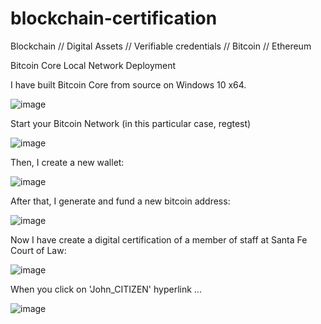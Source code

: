# blockchain-certification
Blockchain // Digital Assets // Verifiable credentials // Bitcoin // Ethereum


Bitcoin Core Local Network Deployment


I have built Bitcoin Core from source on Windows 10 x64.

![image](https://user-images.githubusercontent.com/70483213/158057283-262af73c-23b5-4531-8089-45cf6dc8f155.png)


Start your Bitcoin Network (in this particular case, regtest)

![image](https://user-images.githubusercontent.com/70483213/158057361-9318b737-7bd9-4a6c-95b1-f337eccce83b.png)

Then, I create a new wallet:

![image](https://user-images.githubusercontent.com/70483213/158057405-77aa2e97-cef0-47f0-aea3-0a36a81d490b.png)

After that, I generate and fund a new bitcoin address:

![image](https://user-images.githubusercontent.com/70483213/158057433-1861ab5a-f6dd-4216-a529-664bce825002.png)


Now I have create a digital certification of a member of staff at Santa Fe Court of Law:

![image](https://user-images.githubusercontent.com/70483213/158057485-7f8ec5c9-fca1-4ce6-9fc6-30f3271d0e28.png)

When you click on 'John_CITIZEN' hyperlink ...


![image](https://user-images.githubusercontent.com/70483213/158057503-20a7d328-ead5-4af5-849f-07e7c4118e9e.png)
